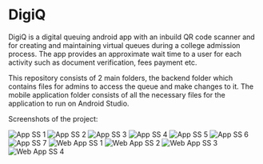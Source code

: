 # DigiQ

<p>DigiQ is a digital queuing android app with an inbuild QR code scanner and for creating and maintaining virtual queues during a college admission process. The app provides an approximate wait time to a user for each activity such as document verification, fees payment etc.</p>

<p>This repository consists of 2 main folders, the backend folder which contains files for admins to access the queue and make changes to it. The mobile application folder consists of all the necessary files for the application to run on Android Studio.</p>

<p>Screenshots of the project: </p>

![App SS 1](https://github.com/jai-cs/DigiQ/blob/main/Screenshots/AppSS1.jpg) 
![App SS 2](https://github.com/jai-cs/DigiQ/blob/main/Screenshots/AppSS2.jpg)
![App SS 3](https://github.com/jai-cs/DigiQ/blob/main/Screenshots/AppSS3.jpg)
![App SS 4](https://github.com/jai-cs/DigiQ/blob/main/Screenshots/AppSS4.jpg)
![App SS 5](https://github.com/jai-cs/DigiQ/blob/main/Screenshots/AppSS5.jpg)
![App SS 6](https://github.com/jai-cs/DigiQ/blob/main/Screenshots/AppSS6.jpg)
![App SS 7](https://github.com/jai-cs/DigiQ/blob/main/Screenshots/AppSS7.jpg)
![Web App SS 1](https://github.com/jai-cs/DigiQ/blob/main/Screenshots/WebSS1.jpg)
![Web App SS 2](https://github.com/jai-cs/DigiQ/blob/main/Screenshots/WebSS2.jpg)
![Web App SS 3](https://github.com/jai-cs/DigiQ/blob/main/Screenshots/WebSS3.jpg)
![Web App SS 4](https://github.com/jai-cs/DigiQ/blob/main/Screenshots/WebSS4.jpg)

